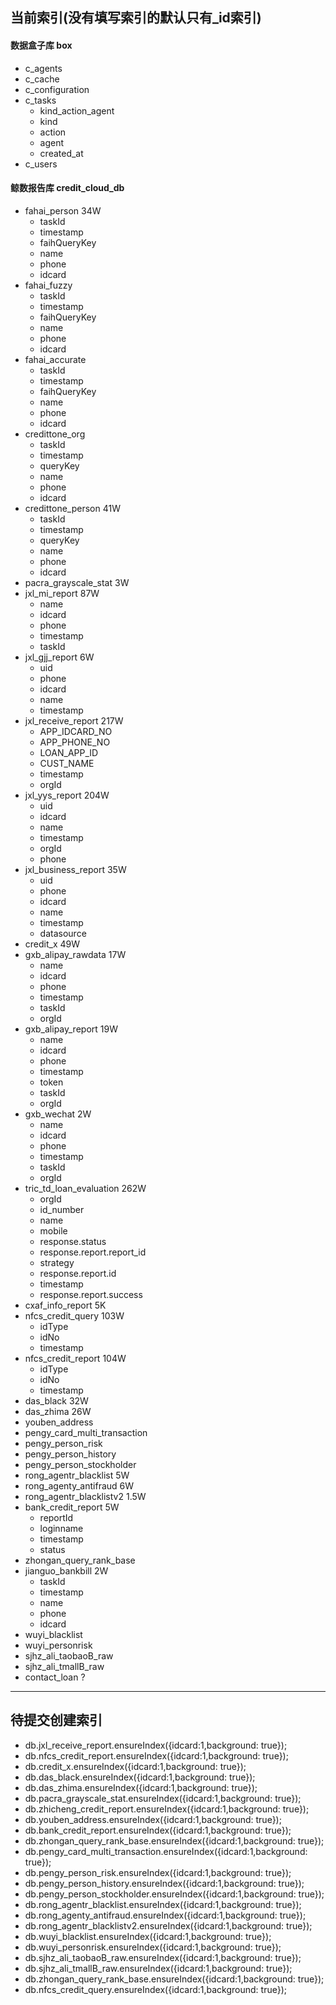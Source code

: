 
## 当前索引(没有填写索引的默认只有_id索引)

#### 数据盒子库 box
  * c_agents
  * c_cache
  * c_configuration
  * c_tasks
    * kind_action_agent
    * kind
    * action
    * agent
    * created_at
  * c_users

####  鲸数报告库 credit_cloud_db
* fahai_person 34W
  * taskId
  * timestamp
  * faihQueryKey
  * name
  * phone
  * idcard
* fahai_fuzzy
  * taskId
  * timestamp
  * faihQueryKey
  * name
  * phone
  * idcard
* fahai_accurate
  * taskId
  * timestamp
  * faihQueryKey
  * name
  * phone
  * idcard
* credittone_org
  * taskId
  * timestamp
  * queryKey
  * name
  * phone
  * idcard
* credittone_person 41W
  * taskId
  * timestamp
  * queryKey
  * name
  * phone
  * idcard
* pacra_grayscale_stat 3W
* jxl_mi_report 87W
  * name
  * idcard 
  * phone
  * timestamp
  * taskId
* jxl_gjj_report 6W
  * uid
  * phone
  * idcard
  * name
  * timestamp
* jxl_receive_report 217W
  * APP_IDCARD_NO
  * APP_PHONE_NO
  * LOAN_APP_ID
  * CUST_NAME
  * timestamp
  * orgId
* jxl_yys_report 204W
  * uid
  * idcard
  * name
  * timestamp
  * orgId
  * phone
* jxl_business_report 35W
  * uid
  * phone
  * idcard
  * name
  * timestamp
  * datasource
* credit_x 49W
* gxb_alipay_rawdata 17W
  * name
  * idcard
  * phone
  * timestamp
  * taskId
  * orgId
* gxb_alipay_report 19W
  * name
  * idcard
  * phone
  * timestamp
  * token
  * taskId
  * orgId
* gxb_wechat 2W
  * name
  * idcard
  * phone
  * timestamp
  * taskId
  * orgId
* tric_td_loan_evaluation 262W
  * orgId
  * id_number
  * name
  * mobile
  * response.status
  * response.report.report_id
  * strategy
  * response.report.id
  * timestamp
  * response.report.success
* cxaf_info_report 5K
* nfcs_credit_query 103W
  * idType
  * idNo
  * timestamp
* nfcs_credit_report 104W
  * idType
  * idNo
  * timestamp
* das_black 32W
* das_zhima 26W
* youben_address
* pengy_card_multi_transaction
* pengy_person_risk
* pengy_person_history
* pengy_person_stockholder
* rong_agentr_blacklist 5W
* rong_agenty_antifraud 6W
* rong_agentr_blacklistv2 1.5W
* bank_credit_report 5W
  * reportId
  * loginname
  * timestamp
  * status
* zhongan_query_rank_base
* jianguo_bankbill 2W
  * taskId
  * timestamp
  * name
  * phone
  * idcard
* wuyi_blacklist
* wuyi_personrisk
* sjhz_ali_taobaoB_raw
* sjhz_ali_tmallB_raw
* contact_loan ?

----

## 待提交创建索引
  * db.jxl_receive_report.ensureIndex({idcard:1,background: true});
  * db.nfcs_credit_report.ensureIndex({idcard:1,background: true});
  * db.credit_x.ensureIndex({idcard:1,background: true});
  * db.das_black.ensureIndex({idcard:1,background: true});
  * db.das_zhima.ensureIndex({idcard:1,background: true});
  * db.pacra_grayscale_stat.ensureIndex({idcard:1,background: true});
  * db.zhicheng_credit_report.ensureIndex({idcard:1,background: true});
  * db.youben_address.ensureIndex({idcard:1,background: true});
  * db.bank_credit_report.ensureIndex({idcard:1,background: true});
  * db.zhongan_query_rank_base.ensureIndex({idcard:1,background: true});
  * db.pengy_card_multi_transaction.ensureIndex({idcard:1,background: true});
  * db.pengy_person_risk.ensureIndex({idcard:1,background: true});
  * db.pengy_person_history.ensureIndex({idcard:1,background: true});
  * db.pengy_person_stockholder.ensureIndex({idcard:1,background: true});
  * db.rong_agentr_blacklist.ensureIndex({idcard:1,background: true});
  * db.rong_agenty_antifraud.ensureIndex({idcard:1,background: true});
  * db.rong_agentr_blacklistv2.ensureIndex({idcard:1,background: true});
  * db.wuyi_blacklist.ensureIndex({idcard:1,background: true});
  * db.wuyi_personrisk.ensureIndex({idcard:1,background: true});
  * db.sjhz_ali_taobaoB_raw.ensureIndex({idcard:1,background: true});
  * db.sjhz_ali_tmallB_raw.ensureIndex({idcard:1,background: true});
  * db.zhongan_query_rank_base.ensureIndex({idcard:1,background: true});
  * db.nfcs_credit_query.ensureIndex({idcard:1,background: true});
